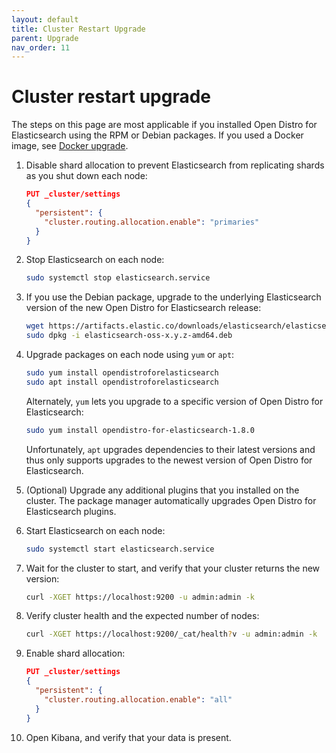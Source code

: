 ```yaml
---
layout: default
title: Cluster Restart Upgrade
parent: Upgrade
nav_order: 11
---
```


# Cluster restart upgrade

The steps on this page are most applicable if you installed Open Distro for Elasticsearch using the RPM or Debian packages. If you used a Docker image, see [Docker upgrade](../docker/).

1. Disable shard allocation to prevent Elasticsearch from replicating shards as you shut down each node:

   ```json
   PUT _cluster/settings
   {
     "persistent": {
       "cluster.routing.allocation.enable": "primaries"
     }
   }
   ```

1. Stop Elasticsearch on each node:

   ```bash
   sudo systemctl stop elasticsearch.service
   ```

1. If you use the Debian package, upgrade to the underlying Elasticsearch version of the new Open Distro for Elasticsearch release:

   ```bash
   wget https://artifacts.elastic.co/downloads/elasticsearch/elasticsearch-oss-x.y.z-amd64.deb
   sudo dpkg -i elasticsearch-oss-x.y.z-amd64.deb
   ```

1. Upgrade packages on each node using `yum` or `apt`:

   ```bash
   sudo yum install opendistroforelasticsearch
   sudo apt install opendistroforelasticsearch
   ```

   Alternately, `yum` lets you upgrade to a specific version of Open Distro for Elasticsearch:

   ```bash
   sudo yum install opendistro-for-elasticsearch-1.8.0
   ```

   Unfortunately, `apt` upgrades dependencies to their latest versions and thus only supports upgrades to the newest version of Open Distro for Elasticsearch.

1. (Optional) Upgrade any additional plugins that you installed on the cluster. The package manager automatically upgrades Open Distro for Elasticsearch plugins.

1. Start Elasticsearch on each node:

   ```bash
   sudo systemctl start elasticsearch.service
   ```

1. Wait for the cluster to start, and verify that your cluster returns the new version:

   ```bash
   curl -XGET https://localhost:9200 -u admin:admin -k
   ```

1. Verify cluster health and the expected number of nodes:

   ```bash
   curl -XGET https://localhost:9200/_cat/health?v -u admin:admin -k
   ```

1. Enable shard allocation:

   ```json
   PUT _cluster/settings
   {
     "persistent": {
       "cluster.routing.allocation.enable": "all"
     }
   }
   ```

1. Open Kibana, and verify that your data is present.
